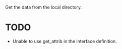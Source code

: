 Get the data from the local directory.

# TODO
- Unable to use get_attrib in the interface definition.

